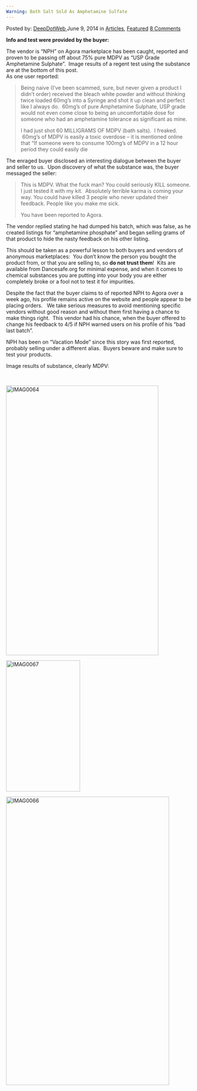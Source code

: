 ```yaml
---
Warning: Bath Salt Sold As Amphetamine Sulfate
---
```

<article class="post-listing post-5930 post type-post status-publish format-standard has-post-thumbnail hentry category-articles category-deepdot-news tag-amphetadmin tag-mdpv tag-sold tag-sulfate tag-warning">
    <div class="post-inner">
    <p class="post-meta">
    <span>Posted by: <a href="https://www.deepdotweb.com/author/admin/" title="">DeepDotWeb </a></span>
    <span>June 9, 2014</span>
    <span>in <a href="https://www.deepdotweb.com/category/articles/" rel="category tag">Articles</a>, <a href="https://www.deepdotweb.com/category/deepdot-news/" rel="category tag">Featured</a></span>
    <span><a href="https://www.deepdotweb.com/2014/06/09/warning-bath-salt-sold-amphetadmin-sulfate/#comments">8 Comments</a></span>
    </p>
    <div class="clear"></div>
    <div class="entry">
    <p><strong>Info and test were provided by the buyer:</strong></p>
    <p>The vendor is &#8220;NPH&#8221; on Agora marketplace has been caught, reported and proven to be passing off about 75% pure MDPV as &#8220;USP Grade Amphetamine Sulphate&#8221;.  Image results of a regent test using the substance are at the bottom of this post.<br />
    As one user reported:</p>
    <blockquote><p>Being naive (I&#8217;ve been scammed, sure, but never given a product I didn&#8217;t order) received the bleach white powder and without thinking twice loaded 60mg&#8217;s into a Syringe and shot it up clean and perfect like I always do.  60mg&#8217;s of pure Amphetamine Sulphate, USP grade would not even come close to being an uncomfortable dose for someone who had an amphetamine tolerance as significant as mine.</p>
    <p>I had just shot 60 MILLIGRAMS OF MDPV (bath salts).  I freaked.  60mg&#8217;s of MDPV is easily a toxic overdose &#8211; it is mentioned online that &#8220;If someone were to consume 100mg&#8217;s of MDPV in a 12 hour period they could easily die</p></blockquote>
    <p>The enraged buyer disclosed an interesting dialogue between the buyer and seller to us.  Upon discovery of what the substance was, the buyer messaged the seller:</p>
    <blockquote><p>This is MDPV. What the fuck man? You could seriously KILL someone. I just tested it with my kit.  Absolutely terrible karma is coming your way. You could have killed 3 people who never updated their feedback. People like you make me sick.</p>
    <p>You have been reported to Agora.</p></blockquote>
    <p>The vendor replied stating he had dumped his batch, which was false, as he created listings for “amphetamine phosphate” and began selling grams of that product to hide the nasty feedback on his other listing.</p>
    <p>This should be taken as a powerful lesson to both buyers and vendors of anonymous marketplaces:  You don’t know the person you bought the product from, or that you are selling to, so <strong>do not trust them</strong>!  Kits are available from Dancesafe.org for minimal expense, and when it comes to chemical substances you are putting into your body you are either completely broke or a fool not to test it for impurities.</p>
    <p>Despite the fact that the buyer claims to of reported NPH to Agora over a week ago, his profile remains active on the website and people appear to be placing orders.   We take serious measures to avoid mentioning specific vendors without good reason and without them first having a chance to make things right.  This vendor had his chance, when the buyer offered to change his feedback to 4/5 if NPH warned users on his profile of his “bad last batch”.</p>
    <p>NPH has been on “Vacation Mode” since this story was first reported, probably selling under a different alias.  Buyers beware and make sure to test your products.</p>
    <p>Image results of substance, clearly MDPV:</p>
    <p>&nbsp;</p>
    <p><a href="http://www.deepdotweb.com/wp-content/uploads/2014/06/IMAG0064.jpg"><img class="aligncenter  wp-image-5931" src="https://www.deepdotweb.com/wp-content/uploads/2014/06/IMAG0064.jpg" alt="IMAG0064" width="414" height="732" srcset="https://www.deepdotweb.com/wp-content/uploads/2014/06/IMAG0064.jpg 1520w, https://www.deepdotweb.com/wp-content/uploads/2014/06/IMAG0064-170x300.jpg 170w, https://www.deepdotweb.com/wp-content/uploads/2014/06/IMAG0064-579x1024.jpg 579w" sizes="(max-width: 414px) 100vw, 414px" /></a></p>
    <p><a href="http://www.deepdotweb.com/wp-content/uploads/2014/06/IMAG0067.jpg"><img class="aligncenter  wp-image-5932" src="https://www.deepdotweb.com/wp-content/uploads/2014/06/IMAG0067.jpg" alt="IMAG0067" width="201" height="356" srcset="https://www.deepdotweb.com/wp-content/uploads/2014/06/IMAG0067.jpg 1520w, https://www.deepdotweb.com/wp-content/uploads/2014/06/IMAG0067-170x300.jpg 170w, https://www.deepdotweb.com/wp-content/uploads/2014/06/IMAG0067-579x1024.jpg 579w" sizes="(max-width: 201px) 100vw, 201px" /></a></p>
    <p><a href="http://www.deepdotweb.com/wp-content/uploads/2014/06/IMAG0066.jpg"><img class="aligncenter  wp-image-5933" src="https://www.deepdotweb.com/wp-content/uploads/2014/06/IMAG0066.jpg" alt="IMAG0066" width="443" height="783" srcset="https://www.deepdotweb.com/wp-content/uploads/2014/06/IMAG0066.jpg 1520w, https://www.deepdotweb.com/wp-content/uploads/2014/06/IMAG0066-170x300.jpg 170w, https://www.deepdotweb.com/wp-content/uploads/2014/06/IMAG0066-579x1024.jpg 579w" sizes="(max-width: 443px) 100vw, 443px" /></a></p>
    </div>
    <span style="display:none"><a href="https://www.deepdotweb.com/tag/amphetadmin/" rel="tag">amphetadmin</a> <a href="https://www.deepdotweb.com/tag/mdpv/" rel="tag">mdpv</a> <a href="https://www.deepdotweb.com/tag/sold/" rel="tag">sold</a> <a href="https://www.deepdotweb.com/tag/sulfate/" rel="tag">sulfate</a> <a href="https://www.deepdotweb.com/tag/warning/" rel="tag">warning</a></span> <span style="display:none" class="updated">2014-06-09</span>
    <div style="display:none" class="vcard author" itemprop="author" itemscope itemtype="http://schema.org/Person"><strong class="fn" itemprop="name"><a href="https://www.deepdotweb.com/author/admin/" title="Posts by DeepDotWeb" rel="author">DeepDotWeb</a></strong></div>
    </div>
</article>

